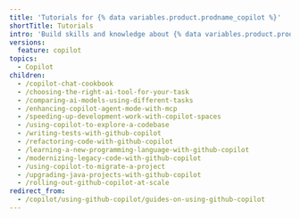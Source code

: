 ```yaml
---
title: 'Tutorials for {% data variables.product.prodname_copilot %}'
shortTitle: Tutorials
intro: 'Build skills and knowledge about {% data variables.product.prodname_copilot %} through examples and hands-on activities.'
versions:
  feature: copilot
topics:
  - Copilot
children:
  - /copilot-chat-cookbook
  - /choosing-the-right-ai-tool-for-your-task
  - /comparing-ai-models-using-different-tasks
  - /enhancing-copilot-agent-mode-with-mcp
  - /speeding-up-development-work-with-copilot-spaces
  - /using-copilot-to-explore-a-codebase
  - /writing-tests-with-github-copilot
  - /refactoring-code-with-github-copilot
  - /learning-a-new-programming-language-with-github-copilot
  - /modernizing-legacy-code-with-github-copilot
  - /using-copilot-to-migrate-a-project
  - /upgrading-java-projects-with-github-copilot
  - /rolling-out-github-copilot-at-scale
redirect_from:
  - /copilot/using-github-copilot/guides-on-using-github-copilot
---
```


